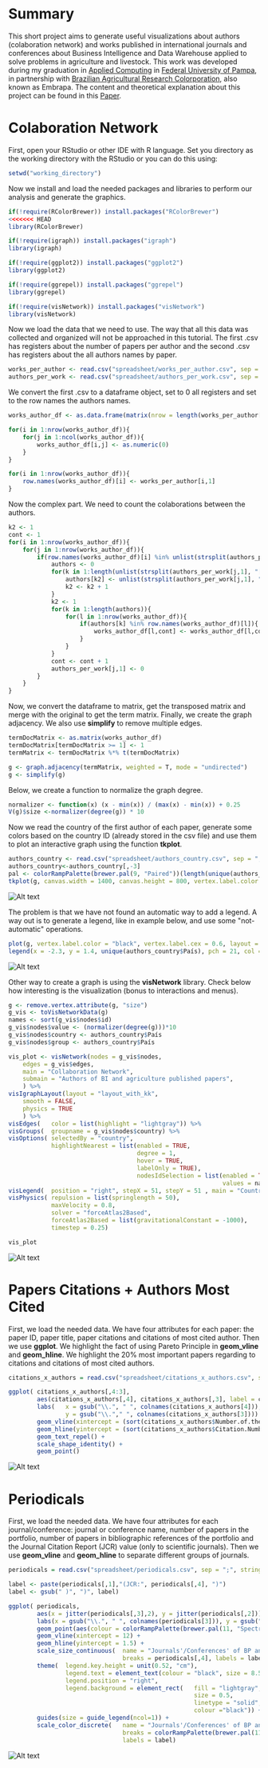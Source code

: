 # Summary

This short project aims to generate useful visualizations about authors (colaboration network) and works published in international journals and conferences about Business Intelligence and Data Warehouse applied to solve problems in agriculture and livestock. This work was developed during my graduation in [Applied Computing](http://cursos.unipampa.edu.br/cursos/ppgcap/) in [Federal University of Pampa](http://novoportal.unipampa.edu.br/novoportal/), in partnership with [Brazilian Agricultural Research Colorporation](https://www.embrapa.br/en/international), also known as Embrapa.
The content and theoretical explanation about this project can be found in this [Paper](http://www.ccsenet.org/journal/index.php/jas/article/view/0/38109).

# Colaboration Network

First, open your RStudio or other IDE with R language. Set you directory as the working directory with the RStudio or you can do this using:
```R
setwd("working_directory")
```
Now we install and load the needed packages and libraries to perform our analysis and generate the graphics.
```R
if(!require(RColorBrewer)) install.packages("RColorBrewer")
<<<<<<< HEAD
library(RColorBrewer)

if(!require(igraph)) install.packages("igraph")
library(igraph)

if(!require(ggplot2)) install.packages("ggplot2")
library(ggplot2)

if(!require(ggrepel)) install.packages("ggrepel")
library(ggrepel)

if(!require(visNetwork)) install.packages("visNetwork")
library(visNetwork)
```
Now we load the data that we need to use. The way that all this data was collected and organized will not be approached in this tutorial. 
The first .csv has registers about the number of papers per author and the second .csv has registers about the all authors names by paper.
```R
works_per_author <- read.csv("spreadsheet/works_per_author.csv", sep = ";", stringsAsFactors = FALSE, encoding = "latin1")
authors_per_work <- read.csv("spreadsheet/authors_per_work.csv", sep = ";", stringsAsFactors = FALSE, encoding = "latin1")
```
We convert the first .csv to a dataframe object, set to 0 all registers and set to the row names the authors names.

```R
works_author_df <- as.data.frame(matrix(nrow = length(works_per_author[,1]), ncol = length(works_per_author[,1])))

for(i in 1:nrow(works_author_df)){
    for(j in 1:ncol(works_author_df)){
        works_author_df[i,j] <- as.numeric(0)
    }
}

for(i in 1:nrow(works_author_df)){
    row.names(works_author_df)[i] <- works_per_author[i,1]
}
```
Now the complex part. We need to count the colaborations between the authors. 
```R
k2 <- 1									
cont <- 1									
for(i in 1:nrow(works_author_df)){  							
    for(j in 1:nrow(works_author_df)){
        if(row.names(works_author_df)[i] %in% unlist(strsplit(authors_per_work[j,1], "[;]"))){ 		
            authors <- 0							
            for(k in 1:length(unlist(strsplit(authors_per_work[j,1], "[;]")))){	
                authors[k2] <- unlist(strsplit(authors_per_work[j,1], "[;]"))[k]		
                k2 <- k2 + 1					
            }
            k2 <- 1							
            for(k in 1:length(authors)){					
                for(l in 1:nrow(works_author_df)){					
                    if(authors[k] %in% row.names(works_author_df)[l]){				
                        works_author_df[l,cont] <- works_author_df[l,cont]+1		
                    }
                }
            }
            cont <- cont + 1							
            authors_per_work[j,1] <- 0							
        }
    }
}
```
Now, we convert the dataframe to matrix, get the transposed matrix and merge with the original to get the term matrix. Finally, we create the graph adjacency. We also use **simplify** to remove multiple edges.
```R
termDocMatrix <- as.matrix(works_author_df)
termDocMatrix[termDocMatrix >= 1] <- 1
termMatrix <- termDocMatrix %*% t(termDocMatrix)

g <- graph.adjacency(termMatrix, weighted = T, mode = "undirected")
g <- simplify(g)
```
Below, we create a function to normalize the graph degree.
```R
normalizer <- function(x) (x - min(x)) / (max(x) - min(x)) + 0.25 
V(g)$size <-normalizer(degree(g)) * 10
```
Now we read the country of the first author of each paper, generate some colors based on the country ID (already stored in the csv file) and use them to plot an interactive graph using the function **tkplot**. 
```R
authors_country <- read.csv("spreadsheet/authors_country.csv", sep = ";", stringsAsFactors = FALSE, encoding = "latin1")
authors_country<-authors_country[,-3]
pal <- colorRampPalette(brewer.pal(9, "Paired"))(length(unique(authors_country$Num)))
tkplot(g, canvas.width = 1400, canvas.height = 800, vertex.label.color = "black", vertex.label.cex = 1.3, layout = layout.kamada.kawai, vertex.label.font = 2, edge.color = "grey", vertex.color = pal[as.numeric(authors_country$Num)], vertex.label.dist = 1.5, vertex.frame.color = "black")
```
![Alt text](figures/figure1.png?raw=true "Title")

The problem is that we have not found an automatic way to add a legend. A way out is to generate a legend, like in example below, and use some "not-automatic" operations.
```R
plot(g, vertex.label.color = "black", vertex.label.cex = 0.6, layout = layout.kamada.kawai, vertex.label.font = 2, edge.color = "grey", vertex.color = pal[as.numeric(authors_country$Num)], vertex.label.dist = 1, vertex.frame.color = "black")
legend(x = -2.3, y = 1.4, unique(authors_country$País), pch = 21, col = "#777777", pt.bg = pal[unique(authors_country$Num)], pt.cex = 1.7, cex = .8, bty = "n", ncol = 1)
```
![Alt text](figures/figure_aux.png?raw=true "Title")

Other way to create a graph is using the **visNetwork** library. Check below how interesting is the visualization (bonus to interactions and menus).
```R
g <- remove.vertex.attribute(g, "size")
g_vis <- toVisNetworkData(g) 
names <- sort(g_vis$nodes$id) 
g_vis$nodes$value <- (normalizer(degree(g)))*10
g_vis$nodes$country <- authors_country$País
g_vis$nodes$group <- authors_country$País

vis_plot <- visNetwork(nodes = g_vis$nodes, 
    edges = g_vis$edges,
    main = "Collaboration Network",
    submain = "Authors of BI and agriculture published papers",
    ) %>%
visIgraphLayout(layout = "layout_with_kk", 
    smooth = FALSE,            
    physics = TRUE             
    ) %>%
visEdges(   color = list(highlight = "lightgray")) %>%
visGroups(  groupname = g_vis$nodes$country) %>%
visOptions( selectedBy = "country",
            highlightNearest = list(enabled = TRUE,
                                    degree = 1,
                                    hover = TRUE,
                                    labelOnly = TRUE),
                                    nodesIdSelection = list(enabled = TRUE,
                                                            values = names)) %>%
visLegend(  position = "right", stepX = 51, stepY = 51 , main = "Country", useGroups = TRUE) %>%
visPhysics( repulsion = list(springlength = 50), 
            maxVelocity = 0.8,
            solver = "forceAtlas2Based",
            forceAtlas2Based = list(gravitationalConstant = -1000),
            timestep = 0.25)

vis_plot
```
![Alt text](figures/figure2.png?raw=true "Title")

# Papers Citations + Authors Most Cited

First, we load the needed data. We have four attributes for each paper: the paper ID, paper title, paper citations and citations of most cited author. Then we use **ggplot**. We highlight the fact of using Pareto Principle in **geom_vline** and **geom_hline**. We highlight the 20% most important papers regarding to citations and citations of most cited authors.
```R
citations_x_authors = read.csv("spreadsheet/citations_x_authors.csv", sep = ";", stringsAsFactors = FALSE, encoding = "latin1")

ggplot( citations_x_authors[,4:3], 
        aes(citations_x_authors[,4], citations_x_authors[,3], label = citations_x_authors[,1])) +
        labs(   x = gsub("\\.", " ", colnames(citations_x_authors[4])), 
                y = gsub("\\."," ", colnames(citations_x_authors[3]))) +
        geom_vline(xintercept = (sort(citations_x_authors$Number.of.the.Citations.of.Most.Cited.Author.in.References, decreasing = TRUE)[round(nrow(citations_x_authors)*0.2)] - 0.5)) + 
        geom_hline(yintercept = (sort(citations_x_authors$Citation.Number, decreasing = TRUE)[round(nrow(citations_x_authors)*0.2)] - 0.5)) +
        geom_text_repel() +
        scale_shape_identity() +
        geom_point() 
```
![Alt text](figures/figure3.png?raw=true "Title")

# Periodicals

First, we load the needed data. We have four attributes for each journal/conference: journal or conference name, number of papers in the portfolio, number of papers in bibliographic references of the portfolio and the Journal Citation Report (JCR) value (only to scientific journals). Then we use **geom_vline** and **geom_hline** to separate different groups of journals. 

```R
periodicals = read.csv("spreadsheet/periodicals.csv", sep = ";", stringsAsFactors = FALSE, encoding = "latin1")

label <- paste(periodicals[,1],"(JCR:", periodicals[,4], ")")
label <- gsub(" )", ")", label)

ggplot( periodicals, 
        aes(x = jitter(periodicals[,3],2), y = jitter(periodicals[,2]))) +
        labs(x = gsub("\\.", " ", colnames(periodicals[3])), y = gsub("\\.", " ", colnames(periodicals[2]))) +
        geom_point(aes(colour = colorRampPalette(brewer.pal(11, "Spectral"))(23), size = periodicals[,4])) +
        geom_vline(xintercept = 12) +
        geom_hline(yintercept = 1.5) +
        scale_size_continuous(  name = "Journals'/Conferences' of BP and it's JCR",
                                breaks = periodicals[,4], labels = label) +
        theme(  legend.key.height = unit(0.52, "cm"),
                legend.text = element_text(colour = "black", size = 8.5, face = "bold"),
                legend.position = "right", 
                legend.background = element_rect(   fill = "lightgray",
                                                    size = 0.5,
                                                    linetype = "solid",
                                                    colour ="black")) +
        guides(size = guide_legend(ncol=1)) + 
        scale_color_discrete(   name = "Journals'/Conferences' of BP and it's JCR",
                                breaks = colorRampPalette(brewer.pal(11, "Spectral"))(23),
                                labels = label)
```
![Alt text](figures/figure4.jpeg?raw=true "Title")

